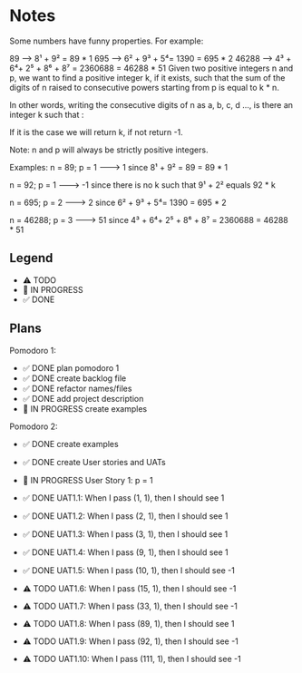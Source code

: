# Notes

Some numbers have funny properties. For example:

89 --> 8¹ + 9² = 89 * 1
695 --> 6² + 9³ + 5⁴= 1390 = 695 * 2
46288 --> 4³ + 6⁴+ 2⁵ + 8⁶ + 8⁷ = 2360688 = 46288 * 51
Given two positive integers n and p, we want to find a positive integer k, if it exists, such that the sum of the digits of n raised to consecutive powers starting from p is equal to k * n.

In other words, writing the consecutive digits of n as a, b, c, d ..., is there an integer k such that :


If it is the case we will return k, if not return -1.

Note: n and p will always be strictly positive integers.

Examples:
n = 89; p = 1 ---> 1 since 8¹ + 9² = 89 = 89 * 1

n = 92; p = 1 ---> -1 since there is no k such that 9¹ + 2² equals 92 * k

n = 695; p = 2 ---> 2 since 6² + 9³ + 5⁴= 1390 = 695 * 2

n = 46288; p = 3 ---> 51 since 4³ + 6⁴+ 2⁵ + 8⁶ + 8⁷ = 2360688 = 46288 * 51

## Legend
- ⚠ TODO
- 🚧 IN PROGRESS
- ✅ DONE

## Plans

Pomodoro 1:
- ✅ DONE plan pomodoro 1
- ✅ DONE create backlog file
- ✅ DONE refactor names/files
- ✅ DONE add project description
- 🚧 IN PROGRESS create examples

Pomodoro 2:
- ✅ DONE create examples
- ✅ DONE create User stories and UATs
- 🚧 IN PROGRESS User Story 1: p = 1

- ✅ DONE UAT1.1: When I pass (1, 1), then I should see 1
- ✅ DONE UAT1.2: When I pass (2, 1), then I should see 1
- ✅ DONE UAT1.3: When I pass (3, 1), then I should see 1
- ✅ DONE UAT1.4: When I pass (9, 1), then I should see 1
- ✅ DONE UAT1.5: When I pass (10, 1), then I should see -1
- ⚠ TODO UAT1.6: When I pass (15, 1), then I should see -1
- ⚠ TODO UAT1.7: When I pass (33, 1), then I should see -1
- ⚠ TODO UAT1.8: When I pass (89, 1), then I should see 1
- ⚠ TODO UAT1.9: When I pass (92, 1), then I should see -1
- ⚠ TODO UAT1.10: When I pass (111, 1), then I should see -1